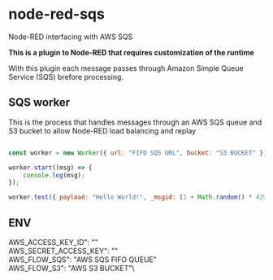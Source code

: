 # node-red-sqs

Node-RED interfacing with AWS SQS

**This is a plugin to Node-RED that requires customization of the runtime**

With this plugin each message passes through Amazon Simple Queue Service (SQS) brefore processing. 

## SQS worker 

This is the process that handles messages through an AWS SQS queue and S3 bucket to allow Node-RED load balancing and replay

```javascript

const worker = new Worker({ url: "FIFO SQS URL", bucket: "S3 BUCKET" });

worker.start((msg) => {
    console.log(msg);
});

worker.test({ payload: "Hello World!", _msgid: (1 + Math.random() * 4294967295).toString(16) });

```

## ENV

AWS_ACCESS_KEY_ID": ""\
AWS_SECRET_ACCESS_KEY": ""\
AWS_FLOW_SQS": "AWS SQS FIFO QUEUE"\
AWS_FLOW_S3": "AWS S3 BUCKET"\

